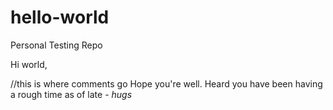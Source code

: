 # hello-world
Personal Testing Repo

Hi world,

//this is where comments go
Hope you're well. Heard you have been having a rough time as of late - *hugs*
